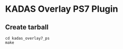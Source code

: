 KADAS Overlay PS7 Plugin
=======================


Create tarball
--------------

    cd kadas_overlay7_ps
    make
